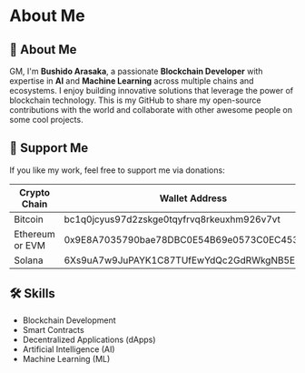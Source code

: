 # About Me

## 👋 About Me
GM, I'm **Bushido Arasaka**, a passionate **Blockchain Developer** with expertise in **AI** and **Machine Learning** across multiple chains and ecosystems. I enjoy building innovative solutions that leverage the power of blockchain technology. This is my GitHub to share my open-source contributions with the world and collaborate with other awesome people on some cool projects.

## 💼 Support Me
If you like my work, feel free to support me via donations:

| Crypto Chain        | Wallet Address                                 |
|---------------------|------------------------------------------------|
| Bitcoin             | bc1q0jcyus97d2zskge0tqyfrvq8rkeuxhm926v7vt   |
| Ethereum or EVM     | 0x9E8A7035790bae78DBC0E54B69e0573C0EC453c4   |
| Solana              | 6Xs9uA7w9JuPAYK1C87TUfEwYdQc2GdRWkgNB5EbLVZo |

## 🛠 Skills
- Blockchain Development
- Smart Contracts
- Decentralized Applications (dApps)
- Artificial Intelligence (AI)
- Machine Learning (ML)
